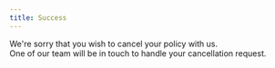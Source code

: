 ```yaml
---
title: Success
---
```


We're sorry that you wish to cancel your policy with us. <br />
One of our team will be in touch to handle your cancellation request.
